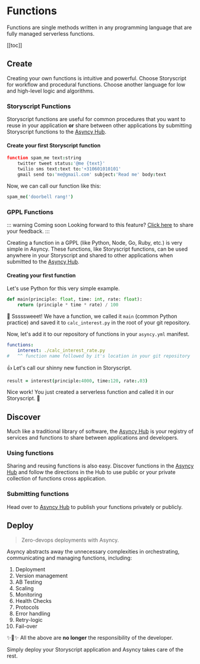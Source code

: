 # Functions

Functions are single methods written in any programming language that are fully managed serverless functions.

[[toc]]

## Create

Creating your own functions is intuitive and powerful. Choose Storyscript for workflow and procedural functions. Choose another language for low and high-level logic and algorithms. 


### Storyscript Functions

Storyscript functions are useful for common procedures that you want to reuse in your application **or** share between other applications by submitting Storyscript functions to the [Asyncy Hub](https://hub.asyncy.com).

####  Create your first Storyscript function

```coffeescript
function spam_me text:string
    twitter tweet status:'@me {text}'
    twilio sms text:text to:'+310601010101'
    gmail send to:'me@gmail.com' subject:'Read me' body:text
```

Now, we can call our function like this:

```coffeescript
spam_me('doorbell rang!')
```

### GPPL Functions

::: warning Coming soon
Looking forward to this feature? [Click here](https://asyncy.nolt.io/8) to share your feedback.
:::

Creating a function in a GPPL (like Python, Node, Go, Ruby, etc.) is very simple in Asyncy.
These functions, like Storyscript functions, can be used anywhere in your Storyscript and shared to other applications when submitted to the [Asyncy Hub](https://hub.asyncy.com).

#### Creating your first function

Let's use Python for this very simple example.

```python
def main(principle: float, time: int, rate: float):
    return (principle * time * rate) / 100
```

:snake: Sssssweeet! We have a function, we called it `main` (common Python practice) and saved it to `calc_interest.py` in the root of your git repository.

Now, let's add it to our repository of functions in your `asyncy.yml` manifest.

```yaml
functions:
    interest: ./calc_interest_rate.py
#   ^^ function name followed by it's location in your git repository
```

:thumbsup: Let's call our shinny new function in Storyscript. 

```coffee
result = interest(principle:4000, time:120, rate:.03)
```

Nice work! You just created a serverless function and called it in our Storyscript. :clap:

## Discover

Much like a traditional library of software, the [Asyncy Hub](https://hub.asyncy.com) is your registry of services and functions to share between applications and developers.

### Using functions

Sharing and reusing functions is also easy. Discover functions in the [Asyncy Hub](https://hub.asyncy.com) and follow the directions in the Hub to use public or your private collection of functions cross application.

### Submitting functions

Head over to [Asyncy Hub](https://hub.asyncy.com) to publish your functions privately or publicly.

## Deploy

> Zero-devops deployments with Asyncy.

Asyncy abstracts away the unnecessary complexities in orchestrating, communicating and managing functions, including:

1. Deployment
1. Version management
1. AB Testing
1. Scaling
1. Monitoring
1. Health Checks
1. Protocols
1. Error handling
1. Retry-logic
1. Fail-over

:sparkles::cake::sparkles: All the above are **no longer** the responsibility of the developer.

Simply deploy your Storyscript application and Asyncy takes care of the rest.
